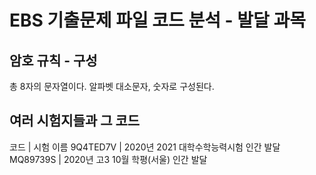 # EBS 기출문제 파일 코드 분석 - 발달 과목
## 암호 규칙 - 구성
총 8자의 문자열이다.
알파벳 대소문자, 숫자로 구성된다.
## 여러 시험지들과 그 코드
코드      	| 시험 이름
9Q4TED7V	| 2020년 2021 대학수학능력시험 인간 발달
MQ89739S	| 2020년 고3 10월 학평(서울) 인간 발달

